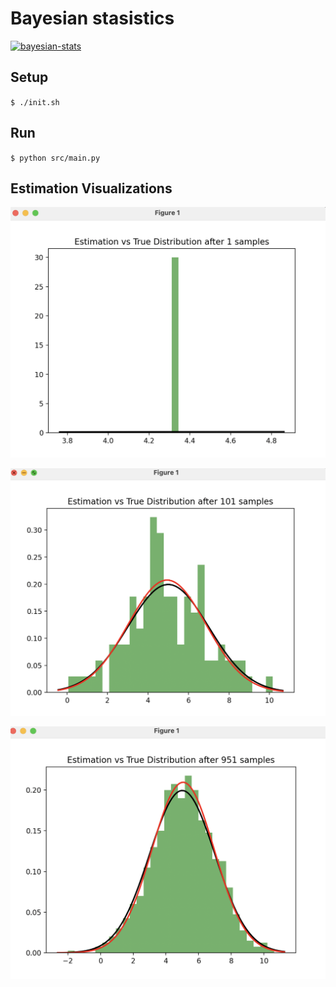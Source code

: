 # Bayesian stasistics

[![bayesian-stats](https://github.com/pieteradejong/bayesian-stats/actions/workflows/ci.yml/badge.svg?branch=main)](https://github.com/pieteradejong/bayesian-stats/actions/workflows/ci.yml)

## Setup
`$ ./init.sh`

## Run
`$ python src/main.py`

## Estimation Visualizations

![Estimation vs. Normal Distribution - 1 Sample](https://github.com/pieteradejong/bayesian-stats/blob/main/matplotlib_estimate_v_normal_dist_1_sample.png)

![Estimation vs. Normal Distribution - 101 Samples](https://github.com/pieteradejong/bayesian-stats/blob/main/matplotlib_estimate_v_normal_dist_101_sample.png)

![Estimation vs. Normal Distribution - 951 Samples](https://github.com/pieteradejong/bayesian-stats/blob/main/matplotlib_estimate_v_normal_dist_951_sample.png)
